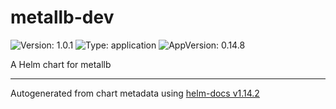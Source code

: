 # metallb-dev

![Version: 1.0.1](https://img.shields.io/badge/Version-1.0.1-informational?style=flat-square) ![Type: application](https://img.shields.io/badge/Type-application-informational?style=flat-square) ![AppVersion: 0.14.8](https://img.shields.io/badge/AppVersion-0.14.8-informational?style=flat-square)

A Helm chart for metallb

----------------------------------------------
Autogenerated from chart metadata using [helm-docs v1.14.2](https://github.com/norwoodj/helm-docs/releases/v1.14.2)
